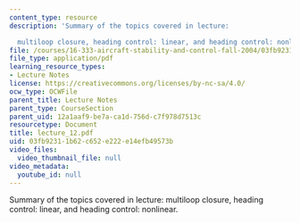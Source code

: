 ```yaml
---
content_type: resource
description: 'Summary of the topics covered in lecture:

  multiloop closure, heading control: linear, and heading control: nonlinear.'
file: /courses/16-333-aircraft-stability-and-control-fall-2004/03fb92311b62c652e222e14efb49573b_lecture_12.pdf
file_type: application/pdf
learning_resource_types:
- Lecture Notes
license: https://creativecommons.org/licenses/by-nc-sa/4.0/
ocw_type: OCWFile
parent_title: Lecture Notes
parent_type: CourseSection
parent_uid: 12a1aaf9-be7a-ca1d-756d-c7f978d7513c
resourcetype: Document
title: lecture_12.pdf
uid: 03fb9231-1b62-c652-e222-e14efb49573b
video_files:
  video_thumbnail_file: null
video_metadata:
  youtube_id: null
---
```

Summary of the topics covered in lecture:
multiloop closure, heading control: linear, and heading control: nonlinear.